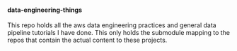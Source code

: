 #### data-engineering-things
This repo holds all the aws data engineering practices and general data pipeline tutorials I have done.
This only holds the submodule mapping to the repos that contain the actual content to these projects. 
